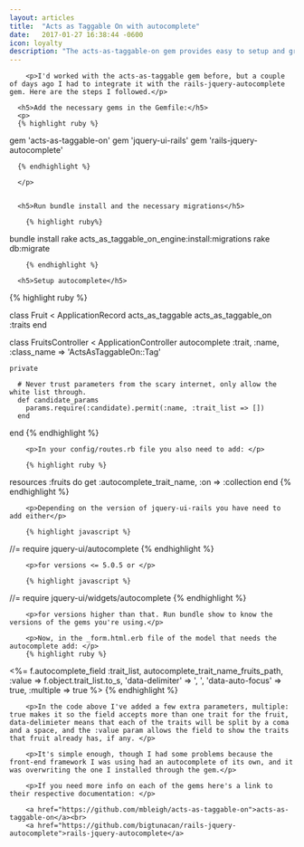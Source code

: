 ```yaml
---
layout: articles
title:  "Acts as Taggable On with autocomplete"
date:   2017-01-27 16:38:44 -0600
icon: loyalty
description: "The acts-as-taggable-on gem provides easy to setup and great ux for tagging anytype of object when paired with the rails-jquery-autocomplete gem."
---
```


    	<p>I'd worked with the acts-as-taggable gem before, but a couple of days ago I had to integrate it with the rails-jquery-autocomplete gem. Here are the steps I followed.</p>

      <h5>Add the necessary gems in the Gemfile:</h5>
      <p>
      {% highlight ruby %}

  gem 'acts-as-taggable-on'
  gem 'jquery-ui-rails'
  gem 'rails-jquery-autocomplete'

      {% endhighlight %}
        
      </p>
      
      
      <h5>Run bundle install and the necessary migrations</h5>

        {% highlight ruby%}

  bundle install
  rake acts_as_taggable_on_engine:install:migrations
  rake db:migrate

        {% endhighlight %}

      <h5>Setup autocomplete</h5>

  {% highlight ruby %}

  class Fruit < ApplicationRecord
    acts_as_taggable
    acts_as_taggable_on :traits
  end

  class FruitsController < ApplicationController
    autocomplete :trait, :name, :class_name => 'ActsAsTaggableOn::Tag'

    private
          
      # Never trust parameters from the scary internet, only allow the white list through.
      def candidate_params
        params.require(:candidate).permit(:name, :trait_list => [])
      end
  end
        {% endhighlight %}

        <p>In your config/routes.rb file you also need to add: </p>

        {% highlight ruby %}
  resources :fruits do
    get :autocomplete_trait_name, :on => :collection
  end
        {% endhighlight %}

        <p>Depending on the version of jquery-ui-rails you have need to add either</p>

        {% highlight javascript %}
  //= require jquery-ui/autocomplete
        {% endhighlight %}

        <p>for versions <= 5.0.5 or </p>

        {% highlight javascript %}
  //= require jquery-ui/widgets/autocomplete
        {% endhighlight %}

        <p>for versions higher than that. Run bundle show to know the versions of the gems you're using.</p>

        <p>Now, in the _form.html.erb file of the model that needs the autocomplete add: </p>
        {% highlight ruby %}
  <%= f.autocomplete_field :trait_list, autocomplete_trait_name_fruits_path, 
                            :value => f.object.trait_list.to_s, 
                            'data-delimiter' => ', 
                            ', 'data-auto-focus' => true,
                            :multiple => true %>
        {% endhighlight %}

        <p>In the code above I've added a few extra parameters, multiple: true makes it so the field accepts more than one trait for the fruit, data-delimieter means that each of the traits will be split by a coma and a space, and the :value param allows the field to show the traits that fruit already has, if any. </p>

        <p>It's simple enough, though I had some problems because the front-end framework I was using had an autocomplete of its own, and it was overwriting the one I installed through the gem.</p>

        <p>If you need more info on each of the gems here's a link to their respective documentation: </p>

        <a href="https://github.com/mbleigh/acts-as-taggable-on">acts-as-taggable-on</a><br>
        <a href="https://github.com/bigtunacan/rails-jquery-autocomplete">rails-jquery-autocomplete</a>
